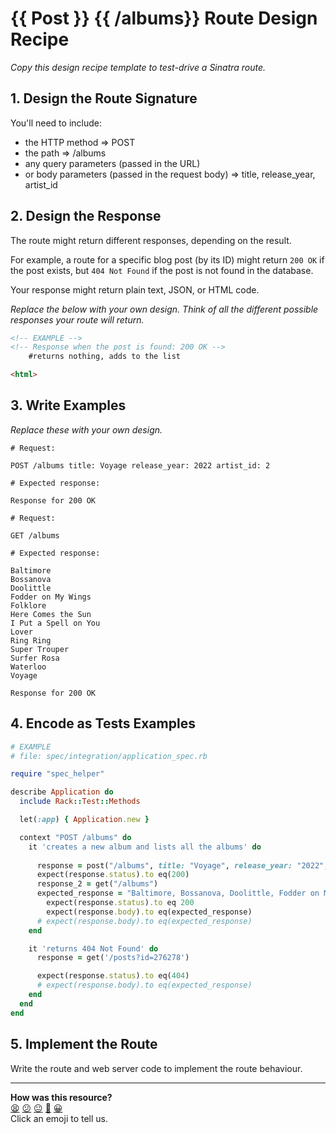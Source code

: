 # {{ Post }} {{ /albums}} Route Design Recipe

_Copy this design recipe template to test-drive a Sinatra route._

## 1. Design the Route Signature

You'll need to include:
  * the HTTP method => POST
  * the path => /albums
  * any query parameters (passed in the URL) 
  * or body parameters (passed in the request body) => title, release_year, artist_id

## 2. Design the Response

The route might return different responses, depending on the result.

For example, a route for a specific blog post (by its ID) might return `200 OK` if the post exists, but `404 Not Found` if the post is not found in the database.

Your response might return plain text, JSON, or HTML code. 

_Replace the below with your own design. Think of all the different possible responses your route will return._

```html
<!-- EXAMPLE -->
<!-- Response when the post is found: 200 OK -->
    #returns nothing, adds to the list

<html>

```

## 3. Write Examples

_Replace these with your own design._

```
# Request:

POST /albums title: Voyage release_year: 2022 artist_id: 2

# Expected response:

Response for 200 OK
```

```
# Request:

GET /albums

# Expected response:

Baltimore
Bossanova
Doolittle
Fodder on My Wings
Folklore
Here Comes the Sun
I Put a Spell on You
Lover
Ring Ring
Super Trouper
Surfer Rosa
Waterloo
Voyage

Response for 200 OK

```

## 4. Encode as Tests Examples

```ruby
# EXAMPLE
# file: spec/integration/application_spec.rb

require "spec_helper"

describe Application do
  include Rack::Test::Methods

  let(:app) { Application.new }

  context "POST /albums" do
    it 'creates a new album and lists all the albums' do
      
      response = post("/albums", title: "Voyage", release_year: "2022", artist_id: 2)
      expect(response.status).to eq(200)
      response_2 = get("/albums")
      expected_response = "Baltimore, Bossanova, Doolittle, Fodder on My Wings, Folklore, Here Comes the Sun, I Put a Spell on You, Lover, Ring Ring, Super Trouper, Surfer Rosa, Waterloo, Voyage"
        expect(response.status).to eq 200
        expect(response.body).to eq(expected_response)
      # expect(response.body).to eq(expected_response)
    end

    it 'returns 404 Not Found' do
      response = get('/posts?id=276278')

      expect(response.status).to eq(404)
      # expect(response.body).to eq(expected_response)
    end
  end
end
```

## 5. Implement the Route

Write the route and web server code to implement the route behaviour.

<!-- BEGIN GENERATED SECTION DO NOT EDIT -->

---

**How was this resource?**  
[😫](https://airtable.com/shrUJ3t7KLMqVRFKR?prefill_Repository=makersacademy%2Fweb-applications&prefill_File=resources%2Fsinatra_route_design_recipe_template.md&prefill_Sentiment=😫) [😕](https://airtable.com/shrUJ3t7KLMqVRFKR?prefill_Repository=makersacademy%2Fweb-applications&prefill_File=resources%2Fsinatra_route_design_recipe_template.md&prefill_Sentiment=😕) [😐](https://airtable.com/shrUJ3t7KLMqVRFKR?prefill_Repository=makersacademy%2Fweb-applications&prefill_File=resources%2Fsinatra_route_design_recipe_template.md&prefill_Sentiment=😐) [🙂](https://airtable.com/shrUJ3t7KLMqVRFKR?prefill_Repository=makersacademy%2Fweb-applications&prefill_File=resources%2Fsinatra_route_design_recipe_template.md&prefill_Sentiment=🙂) [😀](https://airtable.com/shrUJ3t7KLMqVRFKR?prefill_Repository=makersacademy%2Fweb-applications&prefill_File=resources%2Fsinatra_route_design_recipe_template.md&prefill_Sentiment=😀)  
Click an emoji to tell us.

<!-- END GENERATED SECTION DO NOT EDIT -->